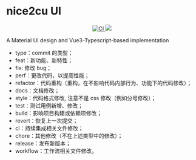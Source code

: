 # nice2cu UI

<p align="center">
    <a href="https://github.com/ljnMeow/nice2cu/actions/workflows/main.yml">
      <img src="https://github.com/ljnMeow/nice2cu/actions/workflows/main.yml/badge.svg" alt="CI" style="max-width: 100%;">
    </a>
    <a href="https://codecov.io/gh/ljnMeow/nice2cu" > 
      <img src="https://codecov.io/gh/ljnMeow/nice2cu/branch/main/graph/badge.svg?token=S5Q0H5QULV"/> 
    </a>
</p>

A Material UI design and Vue3-Typescript-based implementation

- type：commit 的类型；
- feat：新功能、新特性；
- fix: 修改 bug；
- perf：更改代码，以提高性能；
- refactor：代码重构（重构，在不影响代码内部行为、功能下的代码修改）；
- docs：文档修改；
- style：代码格式修改, 注意不是 css 修改（例如分号修改）；
- test：测试用例新增、修改；
- build：影响项目构建或依赖项修改；
- revert：恢复上一次提交；
- ci：持续集成相关文件修改；
- chore：其他修改（不在上述类型中的修改）；
- release：发布新版本；
- workflow：工作流相关文件修改。
